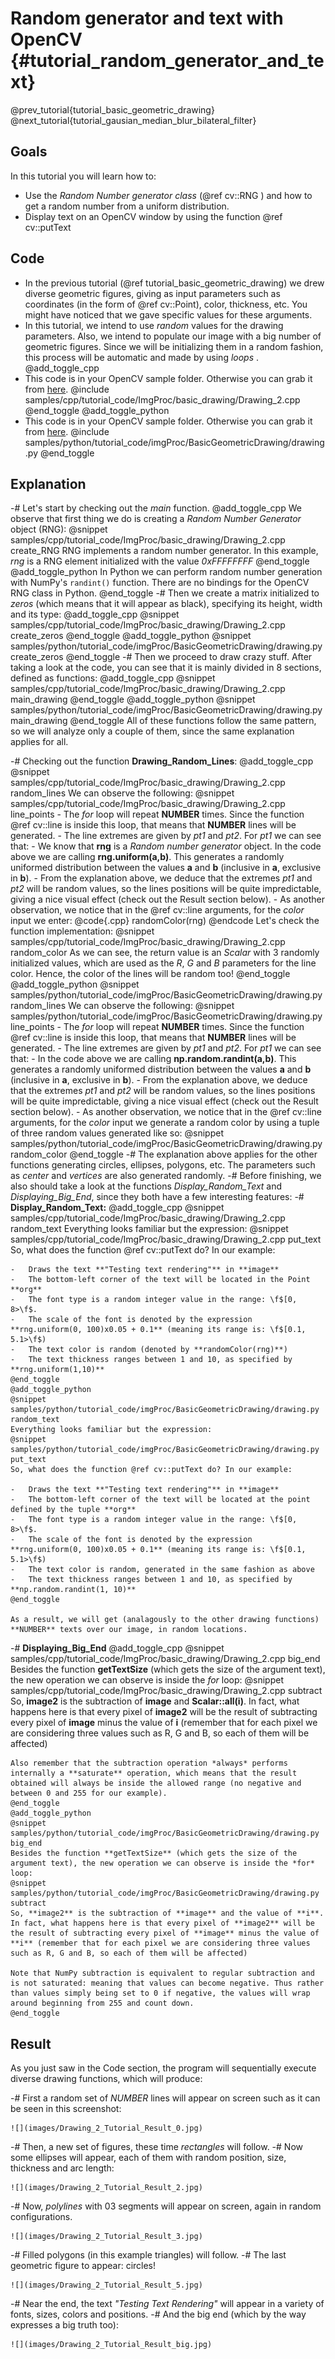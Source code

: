 Random generator and text with OpenCV {#tutorial_random_generator_and_text}
=====================================

@prev_tutorial{tutorial_basic_geometric_drawing}
@next_tutorial{tutorial_gausian_median_blur_bilateral_filter}

Goals
-----

In this tutorial you will learn how to:

-   Use the *Random Number generator class* (@ref cv::RNG ) and how to get a random number from a uniform distribution.
-   Display text on an OpenCV window by using the function @ref cv::putText

Code
----

-   In the previous tutorial (@ref tutorial_basic_geometric_drawing) we drew diverse geometric figures, giving as input parameters such as coordinates (in the form of @ref cv::Point), color, thickness, etc. You might have noticed that we gave specific values for these arguments.
-   In this tutorial, we intend to use *random* values for the drawing parameters. Also, we intend to populate our image with a big number of geometric figures. Since we will be initializing them in a random fashion, this process will be automatic and made by using *loops* .
@add_toggle_cpp
-   This code is in your OpenCV sample folder. Otherwise you can grab it from
    [here](https://raw.githubusercontent.com/opencv/opencv/3.4/samples/cpp/tutorial_code/ImgProc/basic_drawing/Drawing_2.cpp).
    @include samples/cpp/tutorial_code/ImgProc/basic_drawing/Drawing_2.cpp
@end_toggle
@add_toggle_python
-   This code is in your OpenCV sample folder. Otherwise you can grab it from
    [here](https://raw.githubusercontent.com/opencv/opencv/3.4/samples/python/tutorial_code/imgProc/BasicGeometricDrawing/drawing.py).
    @include samples/python/tutorial_code/imgProc/BasicGeometricDrawing/drawing.py
@end_toggle

Explanation
-----------

-#  Let's start by checking out the *main* function.
@add_toggle_cpp
We observe that first thing we do is creating a *Random Number Generator* object (RNG):
    @snippet samples/cpp/tutorial_code/ImgProc/basic_drawing/Drawing_2.cpp create_RNG
    RNG implements a random number generator. In this example, *rng* is a RNG element initialized with the value *0xFFFFFFFF*
@end_toggle
@add_toggle_python
    In Python we can perform random number generation with NumPy's `randint()` function. There are no bindings for the OpenCV RNG class in Python.
@end_toggle
-#  Then we create a matrix initialized to *zeros* (which means that it will appear as black), specifying its height, width and its type:
@add_toggle_cpp
    @snippet samples/cpp/tutorial_code/ImgProc/basic_drawing/Drawing_2.cpp create_zeros
@end_toggle
@add_toggle_python
    @snippet samples/python/tutorial_code/imgProc/BasicGeometricDrawing/drawing.py create_zeros
@end_toggle
-#  Then we proceed to draw crazy stuff. After taking a look at the code, you can see that it is mainly divided in 8 sections, defined as functions:
@add_toggle_cpp
    @snippet samples/cpp/tutorial_code/ImgProc/basic_drawing/Drawing_2.cpp main_drawing
@end_toggle
@add_toggle_python
    @snippet samples/python/tutorial_code/imgProc/BasicGeometricDrawing/drawing.py main_drawing
@end_toggle
    All of these functions follow the same pattern, so we will analyze only a couple of them, since the same explanation applies for all.

-#  Checking out the function **Drawing_Random_Lines**:
@add_toggle_cpp
    @snippet samples/cpp/tutorial_code/ImgProc/basic_drawing/Drawing_2.cpp random_lines
    We can observe the following:
    @snippet samples/cpp/tutorial_code/ImgProc/basic_drawing/Drawing_2.cpp line_points
    -   The *for* loop will repeat **NUMBER** times. Since the function @ref cv::line is inside this loop, that means that **NUMBER** lines will be generated.
    -   The line extremes are given by *pt1* and *pt2*. For *pt1* we can see that:
        -   We know that **rng** is a *Random number generator* object. In the code above we are calling **rng.uniform(a,b)**. This generates a randomly uniformed distribution between the values **a** and **b** (inclusive in **a**, exclusive in **b**).
        -   From the explanation above, we deduce that the extremes *pt1* and *pt2* will be random values, so the lines positions will be quite impredictable, giving a nice visual effect (check out the Result section below).
        -   As another observation, we notice that in the @ref cv::line arguments, for the *color* input we enter:
            @code{.cpp}
            randomColor(rng)
            @endcode
            Let's check the function implementation:
            @snippet samples/cpp/tutorial_code/ImgProc/basic_drawing/Drawing_2.cpp random_color
            As we can see, the return value is an *Scalar* with 3 randomly initialized values, which are used as the *R*, *G* and *B* parameters for the line color. Hence, the color of the lines will be random too!
@end_toggle
@add_toggle_python
    @snippet samples/python/tutorial_code/imgProc/BasicGeometricDrawing/drawing.py random_lines
    We can observe the following:
    @snippet samples/python/tutorial_code/imgProc/BasicGeometricDrawing/drawing.py line_points
    -   The *for* loop will repeat **NUMBER** times. Since the function @ref cv::line is inside this loop, that means that **NUMBER** lines will be generated.
    -   The line extremes are given by *pt1* and *pt2*. For *pt1* we can see that:
        -   In the code above we are calling **np.random.randint(a,b)**. This generates a randomly uniformed distribution between the values **a** and **b** (inclusive in **a**, exclusive in **b**).
        -   From the explanation above, we deduce that the extremes *pt1* and *pt2* will be random values, so the lines positions will be quite impredictable, giving a nice visual effect (check out the Result section below).
        -   As another observation, we notice that in the @ref cv::line arguments, for the *color* input we generate a random color by using a tuple of three random values generated like so:
        @snippet samples/python/tutorial_code/imgProc/BasicGeometricDrawing/drawing.py random_color
@end_toggle
-#  The explanation above applies for the other functions generating circles, ellipses, polygons, etc. The parameters such as *center* and *vertices* are also generated randomly.
-#  Before finishing, we also should take a look at the functions *Display_Random_Text* and *Displaying_Big_End*, since they both have a few interesting features:
-#  **Display_Random_Text:**
    @add_toggle_cpp
    @snippet samples/cpp/tutorial_code/ImgProc/basic_drawing/Drawing_2.cpp random_text
    Everything looks familiar but the expression:
    @snippet samples/cpp/tutorial_code/ImgProc/basic_drawing/Drawing_2.cpp put_text
    So, what does the function @ref cv::putText do? In our example:

    -   Draws the text **"Testing text rendering"** in **image**
    -   The bottom-left corner of the text will be located in the Point **org**
    -   The font type is a random integer value in the range: \f$[0, 8>\f$.
    -   The scale of the font is denoted by the expression **rng.uniform(0, 100)x0.05 + 0.1** (meaning its range is: \f$[0.1, 5.1>\f$)
    -   The text color is random (denoted by **randomColor(rng)**)
    -   The text thickness ranges between 1 and 10, as specified by **rng.uniform(1,10)**
    @end_toggle
    @add_toggle_python
    @snippet samples/python/tutorial_code/imgProc/BasicGeometricDrawing/drawing.py random_text
    Everything looks familiar but the expression:
    @snippet samples/python/tutorial_code/imgProc/BasicGeometricDrawing/drawing.py put_text
    So, what does the function @ref cv::putText do? In our example:

    -   Draws the text **"Testing text rendering"** in **image**
    -   The bottom-left corner of the text will be located at the point defined by the tuple **org**
    -   The font type is a random integer value in the range: \f$[0, 8>\f$.
    -   The scale of the font is denoted by the expression **rng.uniform(0, 100)x0.05 + 0.1** (meaning its range is: \f$[0.1, 5.1>\f$)
    -   The text color is random, generated in the same fashion as above
    -   The text thickness ranges between 1 and 10, as specified by **np.random.randint(1, 10)**
    @end_toggle

    As a result, we will get (analagously to the other drawing functions) **NUMBER** texts over our image, in random locations.

-#  **Displaying_Big_End**
    @add_toggle_cpp
    @snippet samples/cpp/tutorial_code/ImgProc/basic_drawing/Drawing_2.cpp big_end
    Besides the function **getTextSize** (which gets the size of the argument text), the new operation we can observe is inside the *for* loop:
    @snippet samples/cpp/tutorial_code/ImgProc/basic_drawing/Drawing_2.cpp subtract
    So, **image2** is the subtraction of **image** and **Scalar::all(i)**. In fact, what happens here is that every pixel of **image2** will be the result of subtracting every pixel of **image** minus the value of **i** (remember that for each pixel we are considering three values such as R, G and B, so each of them will be affected)

    Also remember that the subtraction operation *always* performs internally a **saturate** operation, which means that the result obtained will always be inside the allowed range (no negative and between 0 and 255 for our example).
    @end_toggle
    @add_toggle_python
    @snippet samples/python/tutorial_code/imgProc/BasicGeometricDrawing/drawing.py big_end
    Besides the function **getTextSize** (which gets the size of the argument text), the new operation we can observe is inside the *for* loop:
    @snippet samples/python/tutorial_code/imgProc/BasicGeometricDrawing/drawing.py subtract
    So, **image2** is the subtraction of **image** and the value of **i**. In fact, what happens here is that every pixel of **image2** will be the result of subtracting every pixel of **image** minus the value of **i** (remember that for each pixel we are considering three values such as R, G and B, so each of them will be affected)

    Note that NumPy subtraction is equivalent to regular subtraction and is not saturated: meaning that values can become negative. Thus rather than values simply being set to 0 if negative, the values will wrap around beginning from 255 and count down.
    @end_toggle

Result
------

As you just saw in the Code section, the program will sequentially execute diverse drawing functions, which will produce:

-#  First a random set of *NUMBER* lines will appear on screen such as it can be seen in this screenshot:

    ![](images/Drawing_2_Tutorial_Result_0.jpg)

-#  Then, a new set of figures, these time *rectangles* will follow.
-#  Now some ellipses will appear, each of them with random position, size, thickness and arc length:

    ![](images/Drawing_2_Tutorial_Result_2.jpg)

-#  Now, *polylines* with 03 segments will appear on screen, again in random configurations.

    ![](images/Drawing_2_Tutorial_Result_3.jpg)

-#  Filled polygons (in this example triangles) will follow.
-#  The last geometric figure to appear: circles!

    ![](images/Drawing_2_Tutorial_Result_5.jpg)

-#  Near the end, the text *"Testing Text Rendering"* will appear in a variety of fonts, sizes, colors and positions.
-#  And the big end (which by the way expresses a big truth too):

    ![](images/Drawing_2_Tutorial_Result_big.jpg)
